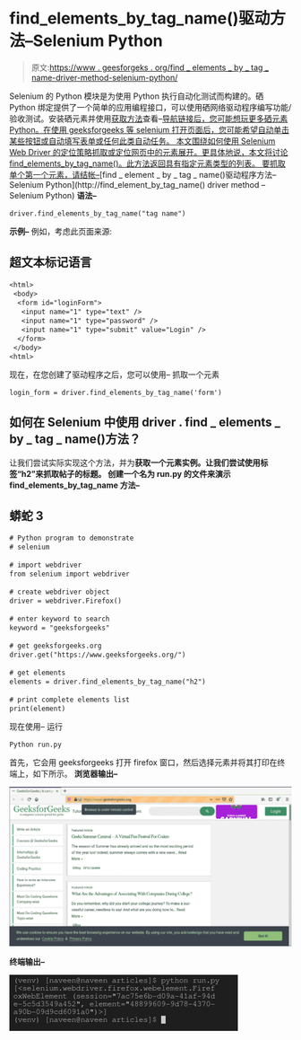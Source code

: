 # find_elements_by_tag_name()驱动方法–Selenium Python

> 原文:[https://www . geesforgeks . org/find _ elements _ by _ tag _ name-driver-method-selenium-python/](https://www.geeksforgeeks.org/find_elements_by_tag_name-driver-method-selenium-python/)

Selenium 的 Python 模块是为使用 Python 执行自动化测试而构建的。硒 Python 绑定提供了一个简单的应用编程接口，可以使用硒网络驱动程序编写功能/验收测试。安装硒元素并使用[获取方法](https://www.geeksforgeeks.org/navigating-links-using-get-method-selenium-python/)查看–[导航链接后，您可能想玩更多硒元素 Python。在使用 geeksforgeeks 等 selenium 打开页面后，您可能希望自动单击某些按钮或自动填写表单或任何此类自动任务。
本文围绕如何使用 Selenium Web Driver 的定位策略抓取或定位网页中的元素展开。更具体地说，本文将讨论 find_elements_by_tag_name()。此方法返回具有指定元素类型的列表。
要抓取单个第一个元素，请结帐–](https://www.geeksforgeeks.org/navigating-links-using-get-method-selenium-python/)[find _ element _ by _ tag _ name()驱动程序方法–Selenium Python](http://find_element_by_tag_name() driver method – Selenium Python)
**语法–**

```
driver.find_elements_by_tag_name("tag name")
```

**示例–**
例如，考虑此页面来源:

## 超文本标记语言

```
<html>
 <body>
  <form id="loginForm">
   <input name="1" type="text" />
   <input name="1" type="password" />
   <input name="1" type="submit" value="Login" />
  </form>
 </body>
<html>
```

现在，在您创建了驱动程序之后，您可以使用–
抓取一个元素

```
login_form = driver.find_elements_by_tag_name('form')
```

## 如何在 Selenium 中使用 driver . find _ elements _ by _ tag _ name()方法？

让我们尝试实际实现这个方法，并为**获取一个元素实例。让我们尝试使用标签“h2”来抓取帖子的标题。
创建一个名为 run.py 的文件来演示 find_elements_by_tag_name 方法–** 

## 蟒蛇 3

```
# Python program to demonstrate
# selenium

# import webdriver
from selenium import webdriver

# create webdriver object
driver = webdriver.Firefox()

# enter keyword to search
keyword = "geeksforgeeks"

# get geeksforgeeks.org
driver.get("https://www.geeksforgeeks.org/")

# get elements
elements = driver.find_elements_by_tag_name("h2")

# print complete elements list
print(element)
```

现在使用–
运行

```
Python run.py
```

首先，它会用 geeksforgeeks 打开 firefox 窗口，然后选择元素并将其打印在终端上，如下所示。
**浏览器输出–**

![find_element-driver-method-Selenium-Python](img/e4c693a41389c0afdcf6559992cf6c6a.png)

**终端输出–**

![elements-list-driver-methods-Selenium-Python](img/aa1cd449266c387fb20f322c867be458.png)